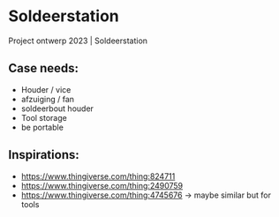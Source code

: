 # Soldeerstation
Project ontwerp 2023 | Soldeerstation




## Case needs:
  - Houder / vice
  - afzuiging / fan
  - soldeerbout houder
  - Tool storage
  - be portable

## Inspirations:
  - https://www.thingiverse.com/thing:824711
  - https://www.thingiverse.com/thing:2490759
  - https://www.thingiverse.com/thing:4745676 -> maybe similar but for tools
